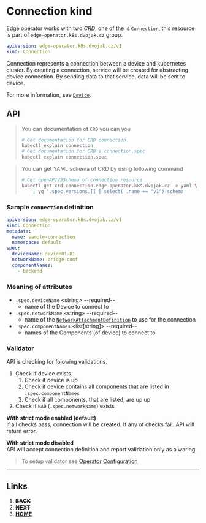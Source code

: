 # Connection kind
Edge operator works with two *CRD*, one of the is `Connection`, this resource is part of `edge-operator.k8s.dvojak.cz` group.
```yaml
apiVersion: edge-operator.k8s.dvojak.cz/v1
kind: Connection
```
Connection represents a connection between a device and kubernetes cluster. By creating a connection, service will be created for abstracting device connection. By sending data to that service, data will be sent to device.

For more information, see [`Device`](device.md).

## API
> You can documentation of `CRD` you can you
> ```bash
> # Get documentation for CRD connection
> kubectl explain connection
> # Get documentation for CRD's connection.spec
> kubectl explain connection.spec
> ```

> You can get YAML schema of CRD by using following command
> ```bash
> # Get openAPIV3Schema of connection resource
> kubectl get crd connection.edge-operator.k8s.dvojak.cz -o yaml \
>     | yq '.spec.versions.[] | select( .name == "v1").schema'
> ```

### Sample `connection` definition
```yaml
apiVersion: edge-operator.k8s.dvojak.cz/v1
kind: Connection
metadata:
  name: sample-connection
  namespace: default
spec:
  deviceName: device01-01
  networkName: bridge-conf
  componentNames:
    - backend
```

### Meaning of attributes
- `.spec.deviceName` \<string\> --required--
    - name of the Device to connect to
- `.spec.networkName` \<string\> --required--
    - name of the [`NetworkAttachmentDefinition`](https://github.com/k8snetworkplumbingwg/multus-cni/blob/master/docs/how-to-use.md) to use for the connection
- `.spec.componentNames` \<list[string]\> --required--
    - names of the Components (of device) to connect to


### Validator
API is checking for folowing validations.

1. Check if device exists
    1. Check if device is up
    1. Check if device contains all components that are listed in `.spec.componentNames`
    1. Check if all components, that are listed, are up up
2. Check if `NAD` (`.spec.networkName`) exists

**With strict mode enabled (default)**\
If all checks pass, connection will be created. If any of checks fail. API will return error.

**With strict mode disabled**\
API will accept connection definition and report validation only as a waring.

> To setup validator see [Operator Configuration](operator-configuration.md)

---
## Links
1. ~~**BACK**~~
1. ~~**NEXT**~~
1. [**HOME**](README.md)